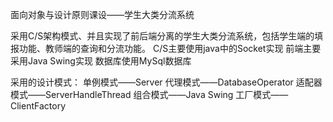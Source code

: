 面向对象与设计原则课设——学生大类分流系统

采用C/S架构模式、并且实现了前后端分离的学生大类分流系统，包括学生端的填报功能、教师端的查询和分流功能。
C/S主要使用java中的Socket实现
前端主要采用Java Swing实现
数据库使用MySql数据库

采用的设计模式：
单例模式——Server
代理模式——DatabaseOperator
适配器模式——ServerHandleThread
组合模式——Java Swing
工厂模式——ClientFactory
